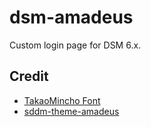 # dsm-amadeus
Custom login page for DSM 6.x.

## Credit
* [TakaoMincho Font](https://github.com/SumiTomohiko/UnnamedFukidashi/tree/master/takao-fonts-ttf)
* [sddm-theme-amadeus](https://github.com/Michal-Szczepaniak/sddm-theme-amadeus)